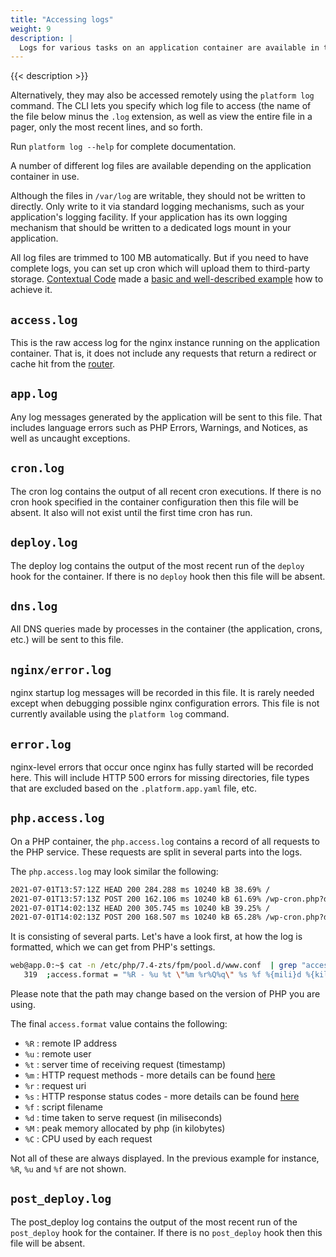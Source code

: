```yaml
---
title: "Accessing logs"
weight: 9
description: |
  Logs for various tasks on an application container are available in the `/var/log` directory. They can be accessed on the normal shell after logging in with `platform ssh`.
---
```


{{< description >}}

Alternatively, they may also be accessed remotely using the <code>platform log</code> command.  The CLI lets you specify which log file to access (the name of the file below minus the  `.log` extension, as well as view the entire file in a pager, only the most recent lines, and so forth.

Run `platform log --help` for complete documentation.

A number of different log files are available depending on the application container in use.

Although the files in `/var/log` are writable, they should not be written to directly. Only write to it via standard logging mechanisms, such as your application's logging facility.  If your application has its own logging mechanism that should be written to a dedicated logs mount in your application.

All log files are trimmed to 100 MB automatically. But if you need to have complete logs, you can set up cron which will upload them to third-party storage. [Contextual Code](https://www.contextualcode.com/) made a [basic and well-described example](https://gitlab.com/contextualcode/platformsh-store-logs-at-s3) how to achieve it.

## `access.log`

This is the raw access log for the nginx instance running on the application container. That is, it does not include any requests that return a redirect or cache hit from the [router](/configuration/routes/_index.md).

## `app.log`

Any log messages generated by the application will be sent to this file.  That includes language errors such as PHP Errors, Warnings, and Notices, as well as uncaught exceptions.

## `cron.log`

The cron log contains the output of all recent cron executions.  If there is no cron hook specified in the container configuration then this file will be absent. It also will not exist until the first time cron has run.

## `deploy.log`

The deploy log contains the output of the most recent run of the `deploy` hook for the container.  If there is no `deploy` hook then this file will be absent.

## `dns.log`

All DNS queries made by processes in the container (the application, crons, etc.) will be sent to this file.

## `nginx/error.log`

nginx startup log messages will be recorded in this file.  It is rarely needed except when debugging possible nginx configuration errors. This file is not currently available using the `platform log` command.

## `error.log`

nginx-level errors that occur once nginx has fully started will be recorded here. This will include HTTP 500 errors for missing directories, file types that are excluded based on the `.platform.app.yaml` file, etc.

## `php.access.log`

On a PHP container, the `php.access.log` contains a record of all requests to the PHP service.
These requests are split in several parts into the logs.

The `php.access.log` may look similar the following:

```txt
2021-07-01T13:57:12Z HEAD 200 284.288 ms 10240 kB 38.69% /
2021-07-01T13:57:13Z POST 200 162.106 ms 10240 kB 61.69% /wp-cron.php?doing_wp_cron=0123456.789
2021-07-01T14:02:13Z HEAD 200 305.745 ms 10240 kB 39.25% /
2021-07-01T14:02:13Z POST 200 168.507 ms 10240 kB 65.28% /wp-cron.php?doing_wp_cron=0123457.789
```

It is consisting of several parts. 
Let's have a look first, at how the log is formatted, which we can get from PHP's settings.

```bash
web@app.0:~$ cat -n /etc/php/7.4-zts/fpm/pool.d/www.conf  | grep "access.format"
   319	;access.format = "%R - %u %t \"%m %r%Q%q\" %s %f %{mili}d %{kilo}M %C%%"
```
Please note that the path may change based on the version of PHP you are using. 

The final `access.format` value contains the following:

- `%R` : remote IP address
- `%u` : remote user
- `%t` : server time of receiving request (timestamp)
- `%m` : HTTP request methods - more details can be found [here](https://developer.mozilla.org/en-US/docs/Web/HTTP/Methods)
- `%r` : request uri
- `%s` : HTTP response status codes - more details can be found [here](https://developer.mozilla.org/en-US/docs/Web/HTTP/Status)
- `%f` : script filename
- `%d` : time taken to serve request (in miliseconds)
- `%M` : peak memory allocated by php (in kilobytes)
- `%C` : CPU used by each request

Not all of these are always displayed. 
In the previous example for instance, `%R`, `%u` and `%f` are not shown.

## `post_deploy.log`

The post_deploy log contains the output of the most recent run of the `post_deploy` hook for the container.  If there is no `post_deploy` hook then this file will be absent.
